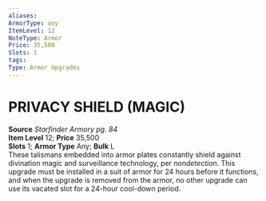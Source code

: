 ```yaml
---
aliases: 
ArmorType: any
ItemLevel: 12
NoteType: Armor
Price: 35,500
Slots: 1
tags: 
Type: Armor Upgrades
---
```

# PRIVACY SHIELD (MAGIC)
**Source** _Starfinder Armory pg. 84_  
**Item Level** 12; **Price** 35,500  
**Slots** 1; **Armor Type** Any; **Bulk** L  
These talismans embedded into armor plates constantly shield against divination magic and surveillance technology, per _nondetection_. This upgrade must be installed in a suit of armor for 24 hours before it functions, and when the upgrade is removed from the armor, no other upgrade can use its vacated slot for a 24-hour cool-down period.